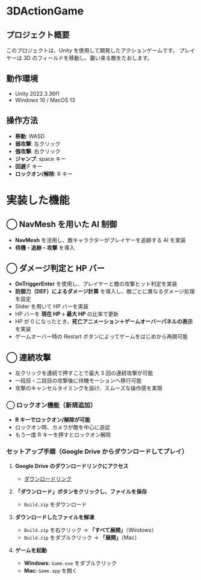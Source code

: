 # 3DActionGame

## プロジェクト概要

このプロジェクトは、Unity を使用して開発したアクションゲームです。
プレイヤーは 3D のフィールドを移動し、襲い来る敵をたおします。

## 動作環境

- Unity 2022.3.36f1
- Windows 10 / MacOS 13

## 操作方法

- **移動**: WASD
- **弱攻撃**: 左クリック
- **強攻撃**: 右クリック
- **ジャンプ**: space キー
- **回避**:F キー
- **ロックオン/解除**: R キー

# 実装した機能

## ◯ NavMesh を用いた AI 制御

- **NavMesh** を活用し、敵キャラクターがプレイヤーを追跡する AI を実装
- **待機・追跡・攻撃** を導入

## ◯ ダメージ判定と HP バー

- **OnTriggerEnter** を使用し、プレイヤーと敵の攻撃ヒット判定を実装
- **防御力（DEF）によるダメージ計算** を導入し、敵ごとに異なるダメージ処理を設定
- Slider を用いて HP バーを実装
- HP バーを **現在 HP ÷ 最大 HP** の比率で更新
- HP が 0 になったとき、**死亡アニメーション＋ゲームオーバーパネルの表示** を実装
- ゲームオーバー時の Restart ボタンによってゲームをはじめから再開可能

## ◯ 連続攻撃

- 左クリックを連続で押すことで最大 3 回の連続攻撃が可能
- 一段目・二段目の攻撃後に待機モーションへ移行可能
- 攻撃のキャンセルタイミングを設け、スムーズな操作感を実現

### ◯ ロックオン機能（新規追加）

- **R キーでロックオン/解除が可能**
- ロックオン時、カメラが敵を中心に追従
- もう一度 R キーを押すとロックオン解除


### **セットアップ手順（Google Drive からダウンロードしてプレイ）**  

1. **Google Drive のダウンロードリンクにアクセス**  
   - [ダウンロードリンク](https://drive.google.com/drive/folders/1W7YpcVnqSBy6JgrriWgaMmYq1J0U8MZG?usp=sharing)

2. **「ダウンロード」ボタンをクリックし、ファイルを保存**  
   - `Build.zip` をダウンロード  

3. **ダウンロードしたファイルを解凍**  
   - `Build.zip` を右クリック → **「すべて展開」**（Windows）  
   - `Build.zip` をダブルクリック → **「展開」**（Mac）  

4. **ゲームを起動**  
   - **Windows:** `Game.exe` をダブルクリック  
   - **Mac:** `Game.app` を開く
